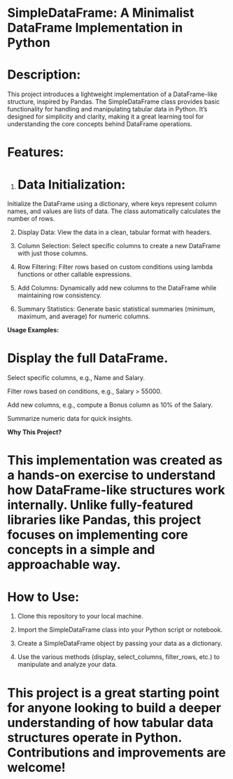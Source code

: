 # SimpleDataFrame: A Minimalist DataFrame Implementation in Python

# Description:
This project introduces a lightweight implementation of a DataFrame-like structure, inspired by Pandas. The SimpleDataFrame class provides basic functionality for handling and manipulating tabular data in Python. It’s designed for simplicity and clarity, making it a great learning tool for understanding the core concepts behind DataFrame operations.

# Features:

1. # Data Initialization:
Initialize the DataFrame using a dictionary, where keys represent column names, and values are lists of data. The class automatically calculates the number of rows.


2. Display Data:
View the data in a clean, tabular format with headers.


3. Column Selection:
Select specific columns to create a new DataFrame with just those columns.


4. Row Filtering:
Filter rows based on custom conditions using lambda functions or other callable expressions.


5. Add Columns:
Dynamically add new columns to the DataFrame while maintaining row consistency.


6. Summary Statistics:
Generate basic statistical summaries (minimum, maximum, and average) for numeric columns.



**Usage Examples:**

# Display the full DataFrame.

Select specific columns, e.g., Name and Salary.

Filter rows based on conditions, e.g., Salary > 55000.

Add new columns, e.g., compute a Bonus column as 10% of the Salary.

Summarize numeric data for quick insights.


**Why This Project?** 

# This implementation was created as a hands-on exercise to understand how DataFrame-like structures work internally. Unlike fully-featured libraries like Pandas, this project focuses on implementing core concepts in a simple and approachable way.

# How to Use: 

 1. Clone this repository to your local machine.


2. Import the SimpleDataFrame class into your Python script or notebook.


3. Create a SimpleDataFrame object by passing your data as a dictionary.


4. Use the various methods (display, select_columns, filter_rows, etc.) to manipulate and analyze your data.



# This project is a great starting point for anyone looking to build a deeper understanding of how tabular data structures operate in Python. Contributions and improvements are welcome!


